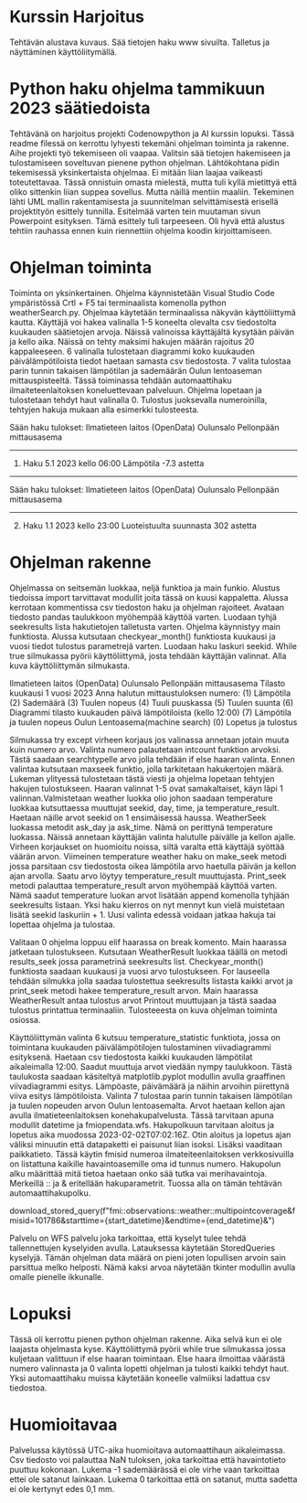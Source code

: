 # Kurssin Harjoitus

Tehtävän alustava kuvaus. Sää tietojen haku www sivuilta. Talletus ja näyttäminen käyttöliitymällä.

# Python haku ohjelma tammikuun 2023 säätiedoista

Tehtävänä on harjoitus projekti Codenowpython ja AI kurssin lopuksi. Tässä readme filessä on kerrottu lyhyesti 
tekemäni ohjelman toiminta ja rakenne. 
Aihe projekti työ tekemiseen oli vaapaa. Valitsin sää tietojen hakemiseen ja tulostamiseen soveltuvan 
pienene python ohjelman. Lähtökohtana pidin tekemisessä yksinkertaista ohjelmaa. Ei mitään liian laajaa 
vaikeasti toteutettavaa. Tässä onnistuin omasta mielestä, mutta tuli kyllä mietittyä että oliko sittenkin 
liian suppea sovellus. Mutta näillä mentiin maaliin. Tekeminen lähti UML mallin rakentamisesta ja suunnitelman 
selvittämisestä erisellä projektityön esittely tunnilla. Esitelmää varten tein muutaman sivun Powerpoint 
esityksen. Tämä esittely tuli tarpeeseen. Oli hyvä että alustus tehtiin rauhassa ennen kuin riennettiin ohjelma 
koodin kirjoittamiseen.

# Ohjelman toiminta

Toiminta on yksinkertainen. Ohjelma käynnistetään Visual Studio Code ympäristössä Crtl + F5 tai terminaalista 
komenolla python weatherSearch.py. Ohjelmaa käytetään terminaalissa näkyvän käyttöliittymä kautta. Käyttäjä voi hakea
valinalla 1-5 koneelta olevalta csv tiedostolta kuukauden säätietojen arvoja. Näissä valinoissa käyttäjältä kysytään
päivän ja kello aika. Näissä on tehty maksimi hakujen määrän rajoitus 20 kappaleeseen. 6 valinalla tulostetaan diagrammi 
koko kuukauden päivälämpötiloista tiedot haetaan samasta csv tiedostosta. 
7 valita tulostaa parin tunnin takaisen lämpötilan ja sademäärän Oulun lentoaseman mittauspisteeltä. Tässä toiminassa 
tehdään automaattihaku ilmaiteteenlaitoksen koneluettevaan palveluun. Ohjelma lopetaan ja tulostetaan tehdyt haut 
valinalla 0. Tulostus juoksevalla numeroinilla, tehtyjen hakuja mukaan alla esimerkki tulosteesta. 

Sään haku tulokset:
Ilmatieteen laitos (OpenData) Oulunsalo Pellonpään mittausasema
***************************************************************
1. Haku 5.1 2023 kello 06:00
Lämpötila -7.3 astetta


*****************************
Sään haku tulokset:
Ilmatieteen laitos (OpenData) Oulunsalo Pellonpään mittausasema
***************************************************************
2. Haku 1.1 2023 kello 23:00
Luoteistuulta suunnasta 302 astetta

# Ohjelman rakenne

Ohjelmassa on seitsemän luokkaa, neljä funktioa ja main funkio. Alustus tiedoissa import tarvittavat modullit joita tässä 
on kuusi kappaletta. Alussa kerrotaan kommentissa csv tiedoston haku ja ohjelman rajoiteet. Avataan tiedosto 
pandas taulukkoon myöhempää käyttöä varten. Luodaan tyhjä seekresults lista hakutietojen talletusta varten. 
Ohjelma käynnistyy main funktiosta. Alussa kutsutaan checkyear_month() funktiosta kuukausi ja vuosi tiedot tulostus
parametrejä varten. Luodaan haku laskuri seekid. While true silmukassa pyörii käyttöliittymä, josta tehdään käyttäjän 
valinnat. Alla kuva käyttöliittymän silmukasta. 

Ilmatieteen laitos (OpenData) Oulunsalo Pellonpään mittausasema
Tilasto kuukausi 1 vuosi 2023 
Anna halutun mittaustuloksen numero:
(1) Lämpötila
(2) Sademäärä
(3) Tuulen nopeus
(4) Tuuli puuskassa
(5) Tuulen suunta
(6) Diagrammi tilasto kuukauden päivä lämpötiloista (kello 12:00)
(7) Lämpötila ja tuulen nopeus Oulun Lentoasema(machine search)
(0) Lopetus ja tulostus

Silmukassa try except virheen korjaus jos valinassa annetaan jotain muuta kuin numero arvo. Valinta numero 
palautetaan intcount funktion arvoksi. Tästä saadaan searchtypelle arvo jolla tehdään if else haaran valinta.
Ennen valintaa kutsutaan maxseek funktio, jolla tarkitetaan hakukertojen määrä. Lukeman ylityessä tulostetaan 
tästä viesti ja ohjelma lopetaan tehtyjen hakujen tulostukseen. Haaran valinnat 1-5 ovat samakaltaiset, käyn läpi 
1 valinnan.Valmistetaan weather luokka olio johon saadaan temperature luokkaa kutsuttaessa muuttujat 
seekid, day, time, ja temperature_result. Haetaan näille arvot seekid on 1 ensimäisessä haussa. WeatherSeek luokassa 
metodit ask_day ja ask_time. Nämä on perittynä temperature luokassa. Näissä annetaan käyttäjän valinta halutulle 
päivälle ja kellon ajalle. Virheen korjaukset on huomioitu noissa, siltä varalta että käyttäjä syöttää väärän arvon. 
Viimeinen temperature weather haku on make_seek metodi jossa parsitaan csv tiedostosta oikea lämpötila arvo haetulla
päivän ja kellon ajan arvolla. Saatu arvo löytyy temperature_result muuttujasta. Print_seek metodi palauttaa
temperature_result arvon myöhempää käyttöä varten. Nämä saadut temperature luokan arvot lisätään append komenolla 
tyhjään seekresults listaan. Yksi haku kierros on nyt mennyt kun vielä muistetaan lisätä seekid laskuriin + 1. 
Uusi valinta edessä voidaan jatkaa hakuja tai lopettaa ohjelma ja tulostaa. 

Valitaan 0 ohjelma loppuu elif haarassa on break komento. Main haarassa jatketaan tulostukseen. Kutsutaan WeatherResult 
luokkaa täällä on metodi results_seek jossa parametrinä seekresults list. Checkyear_month() funktiosta saadaan 
kuukausi ja vuosi arvo tulostukseen. For lauseella tehdään silmukka jolla saadaa tulostettua seekresults listasta kaikki
arvot ja print_seek metodi hakee temperature_result arvon. Main haarassa WeatherResult antaa tulostus arvot Printout 
muuttujaan ja tästä saadaa tulostus printattua terminaaliin. Tulosteeesta on kuva ohjelman toiminta osiossa. 

Käyttöliittymän valinta 6 kutsuu temperature_statistic funktiota, jossa on toimintana kuukauden päivälämpötilojen 
tulostaminen viivadiagrammi esityksenä. Haetaan csv tiedostosta kaikki kuukauden lämpötilat aikaleimalla 12:00. 
Saadut muuttuja arvot viedään nympy taulukkoon. Tästä taulukosta saadaan käsiteltyä matplotlib.pyplot modullin avulla
graaffinen viivadiagrammi esitys. Lämpöaste, päivämäärä ja näihin arvoihin piirettynä viiva esitys lämpötiloista.
Valinta 7 tulostaa parin tunnin takaisen lämpötilan ja tuulen nopeuden arvon Oulun lentoasemalta. Arvot haetaan kellon 
ajan avulla ilmatieteenlaitoksen konehakupalvelusta. Tässä tarvitaan apuna modullit datetime ja fmiopendata.wfs. 
Hakupolkuun tarvitaan aloitus ja lopetus aika muodossa 2023-02-02T07:02:16Z. Otin aloitus ja lopetus ajan väliksi 
minuutin että datapaketti ei paisunut liian isoksi. Lisäksi vaaditaan paikkatieto. Tässä käytin fmisid numeroa 
ilmateiteenlaitoksen verkkosivuilla on listattuna kaikille havaintoasemille oma id tunnus numero. Hakupolun alku määrittää 
mitä tietoa haetaan onko sää tutka vai merihavaintoja. Merkeillä :: ja & eritellään hakuparametrit. Tuossa alla on 
tämän tehtävän automaattihakupolku. 

download_stored_query(f"fmi::observations::weather::multipointcoverage&fmisid=101786&starttime={start_datetime}&endtime={end_datetime}&")

Palvelu on WFS palvelu joka tarkoittaa, että kyselyt tulee tehdä tallennettujen kyselyiden avulla. Latauksessa käytetään 
StoredQueries kyselyjä. Tämän ohjelman data määrä on pieni joten lopullisen arvoin sain parsittua melko helposti. Nämä kaksi 
arvoa näytetään tkinter modullin avulla omalle pienelle ikkunalle. 

# Lopuksi 

Tässä oli kerrottu pienen python ohjelman rakenne. Aika selvä kun ei ole laajasta ohjelmasta kyse. Käyttöliittymä pyörii 
while true silmukassa jossa kuljetaan valittuun if else haaran toimintaan. Else haara ilmoittaa väärästä numero valinnasta
ja 0 valinta lopetti ohjelman ja tulosti kaikki tehdyt haut. Yksi automaattihaku muissa käytetään koneelle valmiiksi ladattua 
csv tiedostoa.   

# Huomioitavaa

Palvelussa käytössä UTC-aika huomioitava automaattihaun aikaleimassa. Csv tiedosto voi palauttaa NaN tuloksen, 
joka tarkoittaa että havaintotieto puuttuu kokonaan. Lukema -1 sademäärässä ei ole virhe vaan tarkoittaa ettei 
ole satanut lainkaan. Lukema 0 tarkoittaa että on satanut, mutta sadetta ei ole kertynyt edes 0,1 mm.










